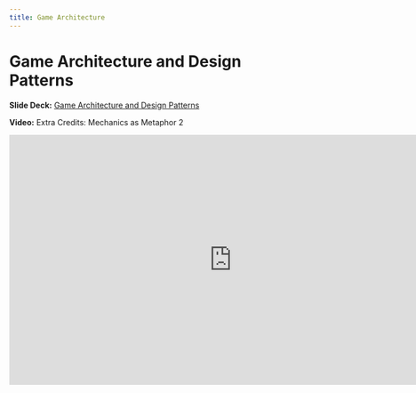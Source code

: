 ```yaml
---
title: Game Architecture
---
```


# Game Architecture and Design Patterns

__Slide Deck:__ [Game Architecture and Design Patterns](https://docs.google.com/presentation/d/1EDGBDS3w-QxHjnGcVrBrt0RUEJJc--7YTXbYJqj7pFU/edit?usp=sharing)

__Video:__ Extra Credits: Mechanics as Metaphor 2

<iframe width="800" height="450" src="https://www.youtube.com/embed/pP_qNm-96Dc" title="YouTube video player" frameborder="0" allow="accelerometer; autoplay; clipboard-write; encrypted-media; gyroscope; picture-in-picture" allowfullscreen></iframe>
